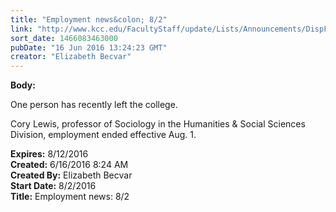 ```yaml
---
title: "Employment news&colon; 8/2"
link: "http://www.kcc.edu/FacultyStaff/update/Lists/Announcements/DispForm.aspx?ID=2235"
sort_date: 1466083463000
pubDate: "16 Jun 2016 13:24:23 GMT"
creator: "Elizabeth Becvar"
---
```


<div><b>Body:</b> <div class="ExternalClassE25BD3791BB245B2AF7CC6E37D0A8BE5"><p>​One person has recently left the college.</p>
<p>Cory Lewis, professor of Sociology in the Humanities &amp; Social Sciences Division, employment ended effective Aug. 1.</p></div></div>
<div><b>Expires:</b> 8/12/2016</div>
<div><b>Created:</b> 6/16/2016 8:24 AM</div>
<div><b>Created By:</b> Elizabeth Becvar</div>
<div><b>Start Date:</b> 8/2/2016</div>
<div><b>Title:</b> Employment news: 8/2</div>
